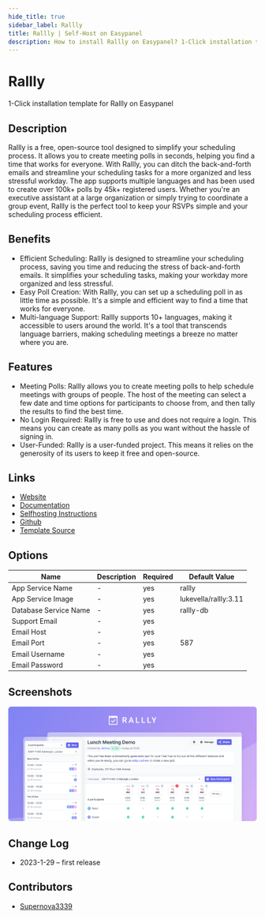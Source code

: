 ```yaml
---
hide_title: true
sidebar_label: Rallly
title: Rallly | Self-Host on Easypanel
description: How to install Rallly on Easypanel? 1-Click installation template for Rallly on Easypanel
---
```


<!-- generated -->

# Rallly

1-Click installation template for Rallly on Easypanel

## Description

Rallly is a free, open-source tool designed to simplify your scheduling process. It allows you to create meeting polls in seconds, helping you find a time that works for everyone. With Rallly, you can ditch the back-and-forth emails and streamline your scheduling tasks for a more organized and less stressful workday. The app supports multiple languages and has been used to create over 100k+ polls by 45k+ registered users. Whether you&#39;re an executive assistant at a large organization or simply trying to coordinate a group event, Rallly is the perfect tool to keep your RSVPs simple and your scheduling process efficient.

## Benefits

- Efficient Scheduling: Rallly is designed to streamline your scheduling process, saving you time and reducing the stress of back-and-forth emails. It simplifies your scheduling tasks, making your workday more organized and less stressful.
- Easy Poll Creation: With Rallly, you can set up a scheduling poll in as little time as possible. It's a simple and efficient way to find a time that works for everyone.
- Multi-language Support: Rallly supports 10+ languages, making it accessible to users around the world. It's a tool that transcends language barriers, making scheduling meetings a breeze no matter where you are.

## Features

- Meeting Polls: Rallly allows you to create meeting polls to help schedule meetings with groups of people. The host of the meeting can select a few date and time options for participants to choose from, and then tally the results to find the best time.
- No Login Required: Rallly is free to use and does not require a login. This means you can create as many polls as you want without the hassle of signing in.
- User-Funded: Rallly is a user-funded project. This means it relies on the generosity of its users to keep it free and open-source.

## Links

- [Website](https://rallly.co)
- [Documentation](https://support.rallly.co/)
- [Selfhosting Instructions](https://github.com/lukevella/rallly-selfhosted)
- [Github](https://github.com/lukevella/rallly)
- [Template Source](https://github.com/easypanel-io/templates/tree/main/templates/rallly)

## Options

Name | Description | Required | Default Value
-|-|-|-
App Service Name | - | yes | rallly
App Service Image | - | yes | lukevella/rallly:3.11
Database Service Name | - | yes | rallly-db
Support Email | - | yes | 
Email Host | - | yes | 
Email Port | - | yes | 587
Email Username | - | yes | 
Email Password | - | yes | 

## Screenshots

![Rallly Screenshot](./assets/screenshot.png)

## Change Log

- 2023-1-29 – first release

## Contributors

- [Supernova3339](https://github.com/Supernova3339)
